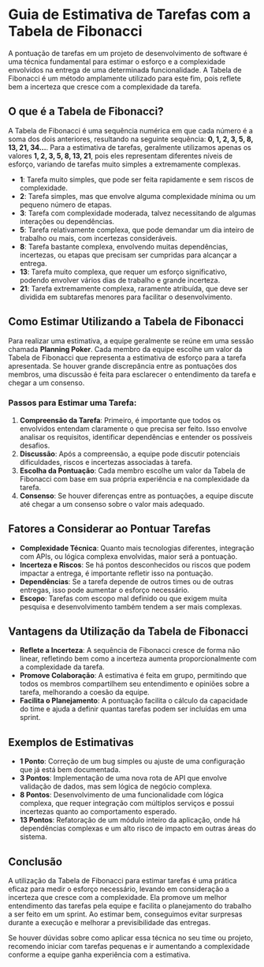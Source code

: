 # Guia de Estimativa de Tarefas com a Tabela de Fibonacci

A pontuação de tarefas em um projeto de desenvolvimento de software é uma técnica fundamental para estimar o esforço e a complexidade envolvidos na entrega de uma determinada funcionalidade. A Tabela de Fibonacci é um método amplamente utilizado para este fim, pois reflete bem a incerteza que cresce com a complexidade da tarefa.

## O que é a Tabela de Fibonacci?

A Tabela de Fibonacci é uma sequência numérica em que cada número é a soma dos dois anteriores, resultando na seguinte sequência: **0, 1, 2, 3, 5, 8, 13, 21, 34...**. Para a estimativa de tarefas, geralmente utilizamos apenas os valores **1, 2, 3, 5, 8, 13, 21**, pois eles representam diferentes níveis de esforço, variando de tarefas muito simples a extremamente complexas.

- **1**: Tarefa muito simples, que pode ser feita rapidamente e sem riscos de complexidade.
- **2**: Tarefa simples, mas que envolve alguma complexidade mínima ou um pequeno número de etapas.
- **3**: Tarefa com complexidade moderada, talvez necessitando de algumas interações ou dependências.
- **5**: Tarefa relativamente complexa, que pode demandar um dia inteiro de trabalho ou mais, com incertezas consideráveis.
- **8**: Tarefa bastante complexa, envolvendo muitas dependências, incertezas, ou etapas que precisam ser cumpridas para alcançar a entrega.
- **13**: Tarefa muito complexa, que requer um esforço significativo, podendo envolver vários dias de trabalho e grande incerteza.
- **21**: Tarefa extremamente complexa, raramente atribuída, que deve ser dividida em subtarefas menores para facilitar o desenvolvimento.

## Como Estimar Utilizando a Tabela de Fibonacci

Para realizar uma estimativa, a equipe geralmente se reúne em uma sessão chamada **Planning Poker**. Cada membro da equipe escolhe um valor da Tabela de Fibonacci que representa a estimativa de esforço para a tarefa apresentada. Se houver grande discrepância entre as pontuações dos membros, uma discussão é feita para esclarecer o entendimento da tarefa e chegar a um consenso.

### Passos para Estimar uma Tarefa:
1. **Compreensão da Tarefa**: Primeiro, é importante que todos os envolvidos entendam claramente o que precisa ser feito. Isso envolve analisar os requisitos, identificar dependências e entender os possíveis desafios.
2. **Discussão**: Após a compreensão, a equipe pode discutir potenciais dificuldades, riscos e incertezas associadas à tarefa.
3. **Escolha da Pontuação**: Cada membro escolhe um valor da Tabela de Fibonacci com base em sua própria experiência e na complexidade da tarefa.
4. **Consenso**: Se houver diferenças entre as pontuações, a equipe discute até chegar a um consenso sobre o valor mais adequado.

## Fatores a Considerar ao Pontuar Tarefas

- **Complexidade Técnica**: Quanto mais tecnologias diferentes, integração com APIs, ou lógica complexa envolvidas, maior será a pontuação.
- **Incerteza e Riscos**: Se há pontos desconhecidos ou riscos que podem impactar a entrega, é importante refletir isso na pontuação.
- **Dependências**: Se a tarefa depende de outros times ou de outras entregas, isso pode aumentar o esforço necessário.
- **Escopo**: Tarefas com escopo mal definido ou que exigem muita pesquisa e desenvolvimento também tendem a ser mais complexas.

## Vantagens da Utilização da Tabela de Fibonacci

- **Reflete a Incerteza**: A sequência de Fibonacci cresce de forma não linear, refletindo bem como a incerteza aumenta proporcionalmente com a complexidade da tarefa.
- **Promove Colaboração**: A estimativa é feita em grupo, permitindo que todos os membros compartilhem seu entendimento e opiniões sobre a tarefa, melhorando a coesão da equipe.
- **Facilita o Planejamento**: A pontuação facilita o cálculo da capacidade do time e ajuda a definir quantas tarefas podem ser incluídas em uma sprint.

## Exemplos de Estimativas

- **1 Ponto**: Correção de um bug simples ou ajuste de uma configuração que já está bem documentada.
- **3 Pontos**: Implementação de uma nova rota de API que envolve validação de dados, mas sem lógica de negócio complexa.
- **8 Pontos**: Desenvolvimento de uma funcionalidade com lógica complexa, que requer integração com múltiplos serviços e possui incertezas quanto ao comportamento esperado.
- **13 Pontos**: Refatoração de um módulo inteiro da aplicação, onde há dependências complexas e um alto risco de impacto em outras áreas do sistema.

## Conclusão

A utilização da Tabela de Fibonacci para estimar tarefas é uma prática eficaz para medir o esforço necessário, levando em consideração a incerteza que cresce com a complexidade. Ela promove um melhor entendimento das tarefas pela equipe e facilita o planejamento do trabalho a ser feito em um sprint. Ao estimar bem, conseguimos evitar surpresas durante a execução e melhorar a previsibilidade das entregas.

Se houver dúvidas sobre como aplicar essa técnica no seu time ou projeto, recomendo iniciar com tarefas pequenas e ir aumentando a complexidade conforme a equipe ganha experiência com a estimativa.

